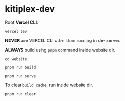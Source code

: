 # kitiplex-dev

Root **Vercel CLI**:

```
vercel dev
```

**NEVER** use VERCEL CLI other than running in dev server.

**ALWAYS** build using ``pnpm`` command inside website dir.

```
cd website
```

```
pnpm run build
```

```
pnpm run serve
```

To clear ``build cache``, run inside website dir.

```
pnpm run clear
```
